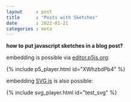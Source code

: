 ```yaml
---
layout     : post
title      : "Posts with Sketches"
date       : 2022-01-21
categories : meta
---
```


**how to put javascript sketches in a blog post?**

embedding is possible via [editor.p5js.org](editor.p5js.org):

{% include p5_player.html id="XWhzbdPb4" %}

embedding [SVG.js](https://svgjs.dev/docs/3.0/) is also possible:

{% include svg_player.html id="test_svg" %}
